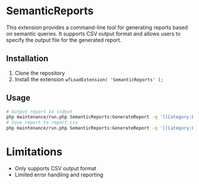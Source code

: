 # SemanticReports

This extension provides a command-line tool for generating reports based on semantic queries. It supports CSV output
format and allows users to specify the output file for the generated report.

## Installation

1. Clone the repository
2. Install the extension `wfLoadExtension( 'SemanticReports' );`

## Usage

```bash
# Output report to stdout
php maintenance/run.php SemanticReports:GenerateReport -q '[[Category:Books]] [[Property:Test]] |?Property' -f csv
# Save report to report.csv
php maintenance/run.php SemanticReports:GenerateReport -q '[[Category:Books]] [[Property:Test]] |?Property' -f csv -o report.csv
```

# Limitations

- Only supports CSV output format
- Limited error handling and reporting
